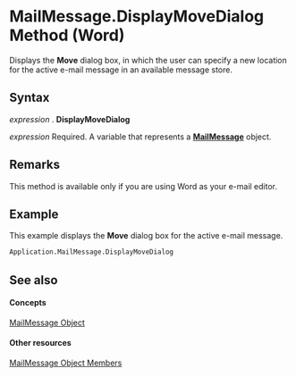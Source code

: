 
# MailMessage.DisplayMoveDialog Method (Word)

Displays the  **Move** dialog box, in which the user can specify a new location for the active e-mail message in an available message store.


## Syntax

 _expression_ . **DisplayMoveDialog**

 _expression_ Required. A variable that represents a **[MailMessage](d0109969-27f7-0180-c56d-5b49a3f0171b.md)** object.


## Remarks

This method is available only if you are using Word as your e-mail editor.


## Example

This example displays the  **Move** dialog box for the active e-mail message.


```vb
Application.MailMessage.DisplayMoveDialog
```


## See also


#### Concepts


[MailMessage Object](d0109969-27f7-0180-c56d-5b49a3f0171b.md)
#### Other resources


[MailMessage Object Members](7e52ff10-90a9-5752-5adb-c70de2837165.md)
